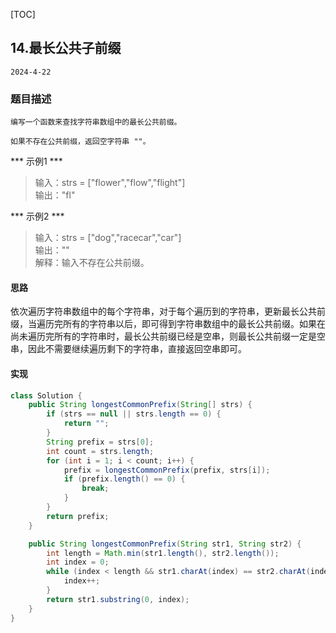 [TOC]
## 14.最长公共子前缀

```
2024-4-22
```
### 题目描述
```
编写一个函数来查找字符串数组中的最长公共前缀。

如果不存在公共前缀，返回空字符串 ""。
```
*** 示例1 ***
> 输入：strs = ["flower","flow","flight"]       
> 输出："fl"                                   

*** 示例2 ***
> 输入：strs = ["dog","racecar","car"]         
> 输出：""    
> 解释：输入不存在公共前缀。      
       

#### 思路

依次遍历字符串数组中的每个字符串，对于每个遍历到的字符串，更新最长公共前缀，当遍历完所有的字符串以后，即可得到字符串数组中的最长公共前缀。如果在尚未遍历完所有的字符串时，最长公共前缀已经是空串，则最长公共前缀一定是空串，因此不需要继续遍历剩下的字符串，直接返回空串即可。

#### 实现
```java
class Solution {
    public String longestCommonPrefix(String[] strs) {
        if (strs == null || strs.length == 0) {
            return "";
        }
        String prefix = strs[0];
        int count = strs.length;
        for (int i = 1; i < count; i++) {
            prefix = longestCommonPrefix(prefix, strs[i]);
            if (prefix.length() == 0) {
                break;
            }
        }
        return prefix;
    }

    public String longestCommonPrefix(String str1, String str2) {
        int length = Math.min(str1.length(), str2.length());
        int index = 0;
        while (index < length && str1.charAt(index) == str2.charAt(index)) {
            index++;
        }
        return str1.substring(0, index);
    }
}
```